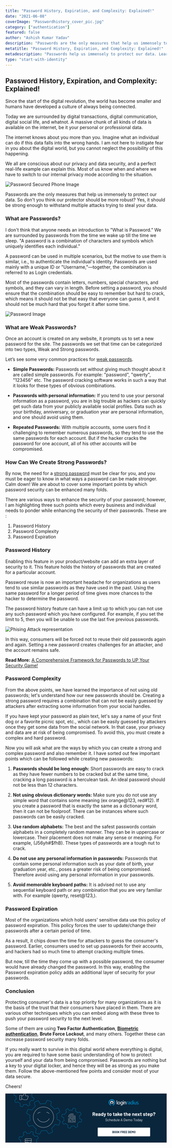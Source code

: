 ```yaml
---
title: "Password History, Expiration, and Complexity: Explained!"
date: "2021-06-08"
coverImage: "Passwordhistory_cover_pic.jpg"
category: ["authentication"]
featured: false
author: "Ashish Kumar Yadav"
description: "Passwords are the only measures that help us immensely to protect our data. So don't you think our protector should be more robust? This blog explores the various techniques which you can embed to push your password security to the next level."
metatitle: "Password History, Expiration, and Complexity: Explained!"
metadescription: "Passwords help us immensely to protect our data. Learn how to create strong passwords by keeping history, expiration and complexity factors in mind."
type: "start-with-identity"
---
```


## Password History, Expiration, and Complexity: Explained!

Since the start of the digital revolution, the world has become smaller and humans have developed a culture of always being connected.

Today we are surrounded by digital transactions, digital communication, digital social life, and whatnot. A massive chunk of all kinds of data is available on the internet, be it your personal or professional data.

The internet knows about you more than you. Imagine what an individual can do if this data falls into the wrong hands. I am not here to instigate fear in you about the digital world, but you cannot neglect the possibility of this happening.

We all are conscious about our privacy and data security, and a perfect real-life example can explain this. Most of us know when and where we have to switch to our internal privacy mode according to the situation.

![Password Secured Phone Image](https://apidocs.lrcontent.com/images/photo-1584433144859-1fc3ab64a957--colorized_733860bf4aaac3d743.55160141.jpg "Password Secured Phone Image")

Passwords are the only measures that help us immensely to protect our data. So don't you think our protector should be more robust? Yes, it should be strong enough to withstand multiple attacks trying to steal your data.

### What are Passwords?

I don't think that anyone needs an introduction to "What is Password.” We are surrounded by passwords from the time we wake up till the time we sleep. "A password is a combination of characters and symbols which uniquely identifies each individual."

A password can be used in multiple scenarios, but the motive to use them is similar, i.e., to authenticate the individual's identity. Passwords are used mainly with a unique ID or "Username,"—together, the combination is referred to as Login credentials.

Most of the passwords contain letters, numbers, special characters, and symbols, and they can vary in length. Before setting a password, you should ensure that the combination should be easy to remember but hard to crack, which means it should not be that easy that everyone can guess it, and it should not be much hard that you forget it after some time.

![Password Image](https://apidocs.lrcontent.com/images/password-2781614_960_720--colorized_2788360bf4b253cafb2.39488510.jpg "Password Image")

### What are Weak Passwords?

Once an account is created on any website, it prompts us to set a new password for the site. The passwords we set that time can be categorized into two types, Weak and Strong passwords.

Let’s see some very common practices for [weak passwords](https://www.loginradius.com/blog/start-with-identity/2019/12/worst-passwords-list-2019/).

- **Simple Passwords:** Passwords set without giving much thought about it are called simple passwords. For example: "password", "qwerty", "123456" etc. The password cracking software works in such a way that it looks for these types of obvious combinations.

- **Passwords with personal information:** If you tend to use your personal information as a password, you are in big trouble as hackers can quickly get such data from your publicly available social profiles. Data such as your birthday, anniversary, or graduation year are personal information, and one should avoid using them.

- **Repeated Passwords:** With multiple accounts, some users find it challenging to remember numerous passwords, so they tend to use the same passwords for each account. But if the hacker cracks the password for one account, all of his other accounts will be compromised.

### How Can We Create Strong Passwords?

By now, the need for a [strong password](https://www.loginradius.com/blog/start-with-identity/2021/01/how-to-choose-a-secure-password/) must be clear for you, and you must be eager to know in what ways a password can be made stronger. Calm down! We are about to cover some important points by which password security can be enhanced many folds.

There are various ways to enhance the security of your password; however, I am highlighting three such points which every business and individual needs to ponder while enhancing the security of their passwords. These are :

1. Password History
2. Password Complexity
3. Password Expiration

### Password History

Enabling this feature in your product/website can add an extra layer of security to it. This feature holds the history of passwords that are created for a particular account.

Password reuse is now an important headache for organizations as users tend to use similar passwords as they have used in the past. Using the same password for a longer period of time gives more chances to the hacker to determine the password.

The password history feature can have a limit up to which you can not use any such password which you have configured. For example, if you set the limit to 5, then you will be unable to use the last five previous passwords.

![Phising Attack representation](https://apidocs.lrcontent.com/images/phishing-3390518_960_720--colorized_2613960bf4d54d50e62.32324792.jpg "Phising Attack representation")

In this way, consumers will be forced not to reuse their old passwords again and again. Setting a new password creates challenges for an attacker, and the account remains safe.

**Read More:** [A Comprehensive Framework for Passwords to UP Your Security Game!](https://www.loginradius.com/resource/password-policy-datasheet)

### Password Complexity

From the above points, we have learned the importance of not using old passwords; let's understand how our new passwords should be. Creating a strong password requires a combination that can not be easily guessed by attackers after extracting some information from your social handles.

If you have kept your password as plain text, let's say a name of your first dog or a favorite picnic spot, etc., which can be easily guessed by attackers once they get some data from the social network. In that case, your privacy and data are at risk of being compromised. To avoid this, you must create a complex and hard password.

Now you will ask what are the ways by which you can create a strong and complex password and also remember it. I have sorted out few important points which can be followed while creating new passwords:

1. **Passwords should be long enough:** Short passwords are easy to crack as they have fewer numbers to be cracked but at the same time, cracking a long password is a herculean task. An ideal password should not be less than 12 characters.

2. **Not using obvious dictionary words:** Make sure you do not use any simple word that contains some meaning (ex orange@123, red#12). If you create a password that is exactly the same as a dictionary word, then it can not be foolproof. There can be instances where such passwords can be easily cracked.

3. **Use random alphabets:** The best and the safest passwords contain alphabets in a completely random manner. They can be in uppercase or lowercase. Their placement does not make any sense or meaning. For example, (J56yh#\$fhB). These types of passwords are a tough nut to crack.

4. **Do not use any personal information in passwords:** Passwords that contain some personal information such as your date of birth, your graduation year, etc., poses a greater risk of being compromised. Therefore avoid using any personal information in your passwords.

5. **Avoid memorable keyboard paths:** It is advised not to use any sequential keyboard path or any combination that you are very familiar with. For example (qwerty, reset@123,).

### Password Expiration

Most of the organizations which hold users' sensitive data use this policy of password expiration. This policy forces the user to update/change their passwords after a certain period of time.

As a result, it chips down the time for attackers to guess the consumer's password. Earlier, consumers used to set up passwords for their accounts, and hackers had so much time to attempt cracking multiple times.

But now, till the time they come up with a possible password, the consumer would have already changed the password. In this way, enabling the Password expiration policy adds an additional layer of security for your passwords.

### Conclusion

Protecting consumer's data is a top priority for many organizations as it is the basis of the trust that their consumers have placed in them. There are various other techniques which you can embed along with these three to push your password security to the next level.

Some of them are using **Two Factor Authentication**, [**Biometric authentication**](https://www.loginradius.com/resource/mobile-biometric-authentication-datasheet), **Brute Force Lockout**, and many others. Together these can increase password security many folds.

If you really want to survive in this digital world where everything is digital, you are required to have some basic understanding of how to protect yourself and your data from being compromised. Passwords are nothing but a key to your digital locker, and hence they will be as strong as you make them. Follow the above-mentioned few points and consider most of your data secure.

Cheers!

[![book-a-demo-loginradius](../assets/book-a-demo-loginradius.png)](https://www.loginradius.com/book-a-demo/)
